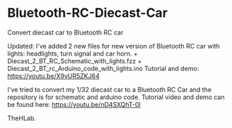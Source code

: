# Bluetooth-RC-Diecast-Car
 Convert diecast car to Bluetooth RC car

 Updated: I've added 2 new files for new version of Bluetooth RC car with lights: headlights, turn signal and car horn.
	+ Diecast_2_BT_RC_Schematic_with_lights.fzz
	+ Diecast_2_BT_rc_Arduino_code_with_lights.ino
 Tutorial and demo: https://youtu.be/X9vUR5ZKJ64

I've tried to convert my 1/32 diecast car to a Bluetooth RC Car and the repository is for schematic and arduino code.
Tutorial video and demo can be found here: https://youtu.be/nD4SXQhT-0I

TheHLab.
